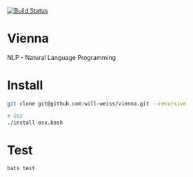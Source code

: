 [![Build Status](https://travis-ci.org/will-weiss/vienna.svg?branch=master)](https://travis-ci.org/will-weiss/vienna)

# Vienna

NLP - Natural Language Programming

# Install

```bash
git clone git@github.com:will-weiss/vienna.git --recursive

# OSX
./install-osx.bash
```

# Test

```bash
bats test
```